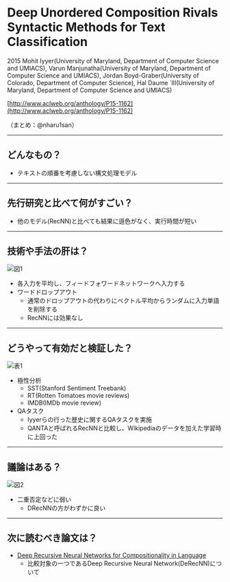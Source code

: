 Deep Unordered Composition Rivals Syntactic Methods for Text Classification
===

2015 Mohit Iyyer(University of Maryland, Department of Computer Science and UMIACS), Varun Manjunatha(University of Maryland, Department of Computer Science and UMIACS), Jordan Boyd-Graber(University of Colorado, Department of Computer Science), Hal Daume ́ III(University of Maryland, Department of Computer Science and UMIACS)

[http://www.aclweb.org/anthology/P15-1162](http://www.aclweb.org/anthology/P15-1162)

（まとめ：@nharu1san）

---

## どんなもの？
+ テキストの順番を考慮しない構文処理モデル

---

## 先行研究と比べて何がすごい？
+ 他のモデル(RecNN)と比べても結果に遜色がなく、実行時間が短い

---

## 技術や手法の肝は？
![図1](https://i.imgur.com/pKylMKE.png)
+ 各入力を平均し、フィードフォワードネットワークへ入力する
+ ワードドロップアウト
  + 通常のドロップアウトの代わりにベクトル平均からランダムに入力単語を削除する
  + RecNNには効果なし

---

## どうやって有効だと検証した？
![表1](https://i.imgur.com/FZYUs8R.png)
+ 極性分析
  + SST(Stanford Sentiment Treebank)
  + RT(Rotten Tomatoes movie reviews)
  + IMDB(IMDb movie review)
+ QAタスク
  + Iyyerらの行った歴史に関するQAタスクを実施
  + QANTAと呼ばれるRecNNと比較し、Wikipediaのデータを加えた学習時に上回った

---

## 議論はある？
![図2](https://i.imgur.com/cyrbUHS.png)
+ 二重否定などに弱い
  + DRecNNの方がわずかに良い

---

## 次に読むべき論文は？
+ [Deep Recursive Neural Networks for Compositionality in Language](https://www.cs.cornell.edu/~oirsoy/files/nips14drsv.pdf)
  + 比較対象の一つであるDeep Recursive Neural Network(DeRecNN)について
